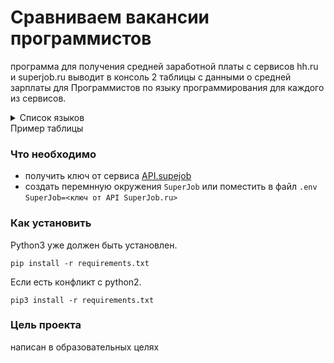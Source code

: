 
# Сравниваем вакансии программистов

программа для получения средней заработной платы с сервисов hh.ru и superjob.ru
выводит в консоль 2 таблицы с данными о средней зарплаты для Программистов по языку программирования для каждого из сервисов.
<details><summary>Список языков</summary>
   1. JavaScript
   2. Java
   3. Python
   4. Ruby
   5. PHP
   6. C++
   7. C#
   8. C
   9. Go
</details>
Пример таблицы

### Что необходимо
- получить ключ от сервиса [API.supejob](https://api.superjob.ru/)
- создать перемнную окружения `SuperJob` или поместить в файл `.env` `SuperJob=<ключ от API SuperJob.ru>`

### Как установить

Python3 уже должен быть установлен.
```
pip install -r requirements.txt
```
Если есть конфликт с python2.
```
pip3 install -r requirements.txt
```

### Цель проекта
написан в образовательных целях